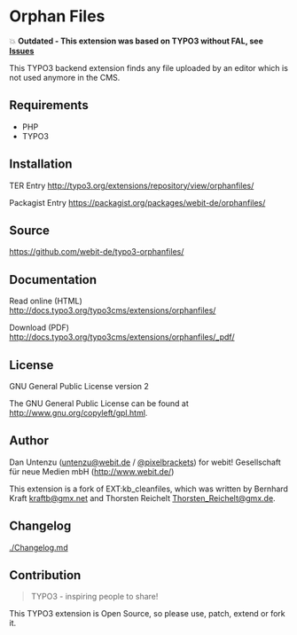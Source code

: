 Orphan Files
============

:collision: **Outdated - This extension was based on TYPO3 without FAL, see [Issues](https://github.com/webit-de/typo3-orphanfiles/issues/1)**

This TYPO3 backend extension finds any file uploaded by an editor which is not used anymore in the CMS.

Requirements
------------

* PHP
* TYPO3

Installation
-------------

TER Entry http://typo3.org/extensions/repository/view/orphanfiles/

Packagist Entry https://packagist.org/packages/webit-de/orphanfiles/

Source
------

https://github.com/webit-de/typo3-orphanfiles/

Documentation
-------------

Read online (HTML) http://docs.typo3.org/typo3cms/extensions/orphanfiles/

Download (PDF) http://docs.typo3.org/typo3cms/extensions/orphanfiles/_pdf/

License
-------

GNU General Public License version 2

The GNU General Public License can be found at http://www.gnu.org/copyleft/gpl.html.

Author
------

Dan Untenzu (<untenzu@webit.de> / [@pixelbrackets](https://github.com/pixelbrackets))
for webit! Gesellschaft für neue Medien mbH (http://www.webit.de/)

This extension is a fork of EXT:kb_cleanfiles, which was written by
Bernhard Kraft <kraftb@gmx.net> and Thorsten Reichelt <Thorsten_Reichelt@gmx.de>.

Changelog
---------

[./Changelog.md](CHANGELOG.md)

Contribution
------------

> TYPO3 - inspiring people to share!

This TYPO3 extension is Open Source, so please use, patch, extend or fork it.
